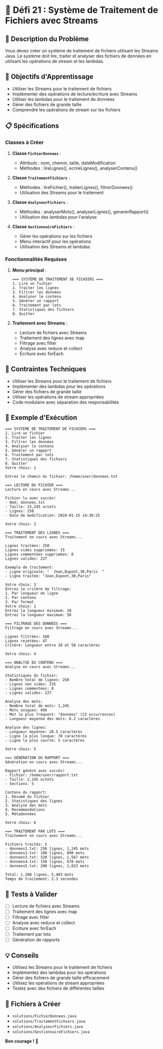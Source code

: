 # 🎯 Défi 21 : Système de Traitement de Fichiers avec Streams

## 📝 Description du Problème

Vous devez créer un système de traitement de fichiers utilisant les Streams Java. Le système doit lire, traiter et analyser des fichiers de données en utilisant les opérations de stream et les lambdas.

## 🎯 Objectifs d'Apprentissage

- Utiliser les Streams pour le traitement de fichiers
- Implémenter des opérations de lecture/écriture avec Streams
- Utiliser les lambdas pour le traitement de données
- Gérer des fichiers de grande taille
- Comprendre les opérations de stream sur les fichiers

## 📋 Spécifications

### Classes à Créer

1. **Classe `FichierDonnees`** :
   - Attributs : nom, chemin, taille, dateModification
   - Méthodes : lireLignes(), ecrireLignes(), analyserContenu()

2. **Classe `TraitementFichiers`** :
   - Méthodes : lireFichier(), traiterLignes(), filtrerDonnees()
   - Utilisation des Streams pour le traitement

3. **Classe `AnalyseurFichiers`** :
   - Méthodes : analyserMots(), analyserLignes(), genererRapport()
   - Utilisation des lambdas pour l'analyse

4. **Classe `GestionnaireFichiers`** :
   - Gérer les opérations sur les fichiers
   - Menu interactif pour les opérations
   - Utilisation des Streams et lambdas

### Fonctionnalités Requises

1. **Menu principal** :
   ```
   === SYSTÈME DE TRAITEMENT DE FICHIERS ===
   1. Lire un fichier
   2. Traiter les lignes
   3. Filtrer les données
   4. Analyser le contenu
   5. Générer un rapport
   6. Traitement par lots
   7. Statistiques des fichiers
   8. Quitter
   ```

2. **Traitement avec Streams** :
   - Lecture de fichiers avec Streams
   - Traitement des lignes avec map
   - Filtrage avec filter
   - Analyse avec reduce et collect
   - Écriture avec forEach

## 🔧 Contraintes Techniques

- Utiliser les Streams pour le traitement de fichiers
- Implémenter des lambdas pour les opérations
- Gérer des fichiers de grande taille
- Utiliser les opérations de stream appropriées
- Code modulaire avec séparation des responsabilités

## 📝 Exemple d'Exécution

```
=== SYSTÈME DE TRAITEMENT DE FICHIERS ===
1. Lire un fichier
2. Traiter les lignes
3. Filtrer les données
4. Analyser le contenu
5. Générer un rapport
6. Traitement par lots
7. Statistiques des fichiers
8. Quitter
Votre choix: 1

Entrez le chemin du fichier: /home/user/donnees.txt

=== LECTURE DU FICHIER ===
Lecture en cours avec Streams...

Fichier lu avec succès!
- Nom: donnees.txt
- Taille: 15,245 octets
- Lignes: 250
- Date de modification: 2024-01-15 14:30:25

Votre choix: 2

=== TRAITEMENT DES LIGNES ===
Traitement en cours avec Streams...

Lignes traitées: 250
Lignes vides supprimées: 15
Lignes commentées supprimées: 8
Lignes valides: 227

Exemple de traitement:
- Ligne originale: "  Jean,Dupont,30,Paris  "
- Ligne traitée: "Jean,Dupont,30,Paris"

Votre choix: 3
Entrez le critère de filtrage:
1. Par longueur de ligne
2. Par contenu
3. Par format
Votre choix: 1
Entrez la longueur minimum: 10
Entrez la longueur maximum: 50

=== FILTRAGE DES DONNÉES ===
Filtrage en cours avec Streams...

Lignes filtrées: 180
Lignes rejetées: 47
Critère: Longueur entre 10 et 50 caractères

Votre choix: 4

=== ANALYSE DU CONTENU ===
Analyse en cours avec Streams...

Statistiques du fichier:
- Nombre total de lignes: 250
- Lignes non vides: 235
- Lignes commentées: 8
- Lignes valides: 227

Analyse des mots:
- Nombre total de mots: 1,245
- Mots uniques: 456
- Mot le plus fréquent: "données" (23 occurrences)
- Longueur moyenne des mots: 6.2 caractères

Analyse des lignes:
- Longueur moyenne: 28.5 caractères
- Ligne la plus longue: 78 caractères
- Ligne la plus courte: 5 caractères

Votre choix: 5

=== GÉNÉRATION DU RAPPORT ===
Génération en cours avec Streams...

Rapport généré avec succès!
- Fichier: /home/user/rapport.txt
- Taille: 2,145 octets
- Sections: 5

Contenu du rapport:
1. Résumé du fichier
2. Statistiques des lignes
3. Analyse des mots
4. Recommandations
5. Métadonnées

Votre choix: 6

=== TRAITEMENT PAR LOTS ===
Traitement en cours avec Streams...

Fichiers traités: 5
- donnees1.txt: 250 lignes, 1,245 mots
- donnees2.txt: 180 lignes, 890 mots
- donnees3.txt: 320 lignes, 1,567 mots
- donnees4.txt: 150 lignes, 678 mots
- donnees5.txt: 200 lignes, 1,023 mots

Total: 1,100 lignes, 5,403 mots
Temps de traitement: 2.3 secondes
```

## 🧪 Tests à Valider

- [ ] Lecture de fichiers avec Streams
- [ ] Traitement des lignes avec map
- [ ] Filtrage avec filter
- [ ] Analyse avec reduce et collect
- [ ] Écriture avec forEach
- [ ] Traitement par lots
- [ ] Génération de rapports

## 💡 Conseils

- Utilisez les Streams pour le traitement de fichiers
- Implémentez des lambdas pour les opérations
- Gérer des fichiers de grande taille efficacement
- Utilisez les opérations de stream appropriées
- Testez avec des fichiers de différentes tailles

## 🎯 Fichiers à Créer

- `solutions/FichierDonnees.java`
- `solutions/TraitementFichiers.java`
- `solutions/AnalyseurFichiers.java`
- `solutions/GestionnaireFichiers.java`

**Bon courage !** 🚀

